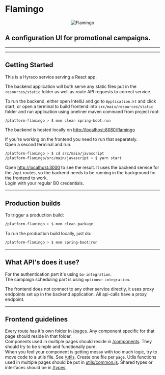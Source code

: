 # Flamingo

<p align="center">
  <img src="https://i.imgur.com/YFTFKzP.png" alt="Flamingo"/>
</p>

## A configuration UI for promotional campaigns.

---
---

## Getting Started
This is a Hyraco service serving a React app.

The backend application will both serve any static files put in the `resources/static` folder as well as route API requests to correct service.

To run the backend, either open IntelliJ and go to `Application.kt` and click start, or open a terminal to build frontend into `src/main/resources/static` folder and run application using oneliner maven command from project root:
```bash
/platform-flamingo > $ mvn clean spring-boot:run
```

The backend is hosted locally on [http://localhost:8080/flamingo](http://localhost:8080/flamingo)

If you're working on the frontend you need to run that separately.\
Open a second terminal and run:
```bash
/platform-flamingo > $ cd src/main/javascript
/platform-flamingo/src/main/javascript > $ yarn start
```

Open [http://localhost:3000](http://localhost:3000) to see the result. It uses the backend service for the `/api` routes, so the backend needs to be running in the background for the frontend to work.\
Login with your regular BO credentials.

---

## Production builds

To trigger a production build:
```bash
/platform-flamingo > $ mvn clean package
```

To run the production build locally, just do:
```bash
/platform-flamingo > $ mvn spring-boot:run
```

---

## What API's does it use?

For the authentication part it's using `bo-integration`.\
The campaign scheduling part is using `optimove-integration`.

The frontend does not connect to any other service directly, it uses proxy endpoints set up in the backend application. All api-calls have a proxy endpoint.

---

## Frontend guidelines

Every route has it's own folder in [/pages](/src/main/javascript/src/pages). Any component specific for that page should reside in that folder.\
Components used in multiple pages should reside in [/components](/src/main/javascript/src/components). They should try to be simple and functionally pure.\
When you feel your component is getting messy with too much logic, try to move code to a utils file. See [/utils](/src/main/javascript/src/utils). Create one file per `page`. Utils functions used in multiple pages should be put in [utils/common.js](/src/main/javascript/src/utils/common.js).
Shared types or interfaces should be in [/types](/src/main/javascript/src/types/index.js).
